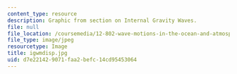 ```yaml
---
content_type: resource
description: Graphic from section on Internal Gravity Waves.
file: null
file_location: /coursemedia/12-802-wave-motions-in-the-ocean-and-atmosphere-spring-2004/d7e221429071faa2befc14cd95453064_igwmdisp.jpg
file_type: image/jpeg
resourcetype: Image
title: igwmdisp.jpg
uid: d7e22142-9071-faa2-befc-14cd95453064
---
```

